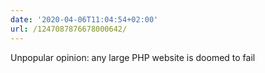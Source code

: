```yaml
---
date: '2020-04-06T11:04:54+02:00'
url: /1247087876678000642/
---
```

Unpopular opinion: any large PHP website is doomed to fail
